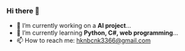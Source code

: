 ### Hi there 👋

- 🔭 I’m currently working on a **AI project**...
- 🌱 I’m currently learning **Python, C#, web programming**... 
- 📫 How to reach me: hknbcnk3366@gmail.com

